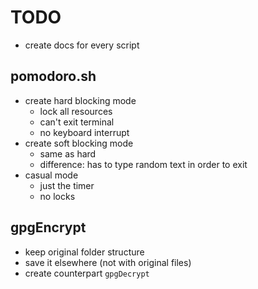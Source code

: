 # TODO

- create docs for every script

## pomodoro.sh

- create hard blocking mode 
	* lock all resources
	* can't exit terminal
	* no keyboard interrupt
- create soft blocking mode
	* same as hard
	* difference: has to type random text in order to exit
- casual mode
	* just the timer
	* no locks

## gpgEncrypt

- keep original folder structure
- save it elsewhere (not with original files)
- create counterpart `gpgDecrypt`

